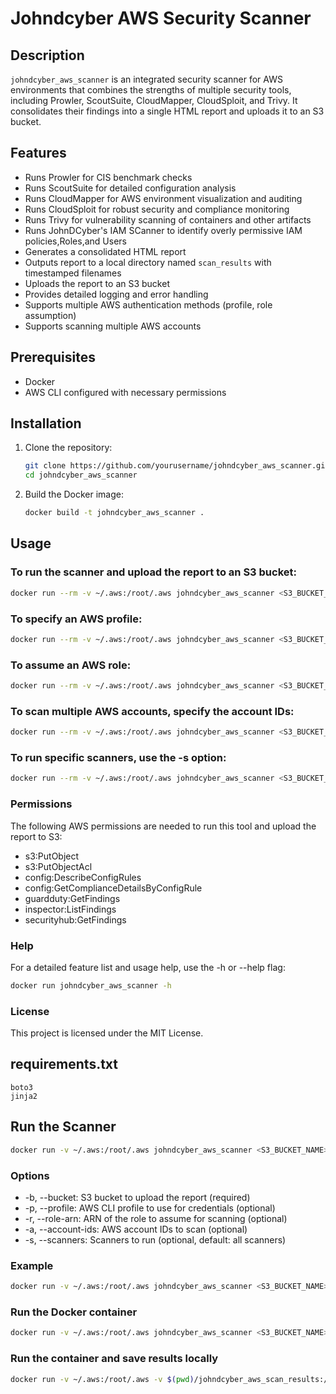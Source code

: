 
# Johndcyber AWS Security Scanner

## Description

`johndcyber_aws_scanner` is an integrated security scanner for AWS environments that combines the strengths of multiple security tools, including Prowler, ScoutSuite, CloudMapper, CloudSploit, and Trivy. It consolidates their findings into a single HTML report and uploads it to an S3 bucket.

## Features

- Runs Prowler for CIS benchmark checks
- Runs ScoutSuite for detailed configuration analysis
- Runs CloudMapper for AWS environment visualization and auditing
- Runs CloudSploit for robust security and compliance monitoring
- Runs Trivy for vulnerability scanning of containers and other artifacts
- Runs JohnDCyber's IAM SCanner to identify overly permissive IAM policies,Roles,and Users
- Generates a consolidated HTML report
- Outputs report to a local directory named `scan_results` with timestamped filenames
- Uploads the report to an S3 bucket
- Provides detailed logging and error handling
- Supports multiple AWS authentication methods (profile, role assumption)
- Supports scanning multiple AWS accounts

## Prerequisites

- Docker
- AWS CLI configured with necessary permissions

## Installation

1. Clone the repository:
    ```sh
    git clone https://github.com/yourusername/johndcyber_aws_scanner.git
    cd johndcyber_aws_scanner
    ```

2. Build the Docker image:
    ```sh
    docker build -t johndcyber_aws_scanner .
    ```

## Usage

### To run the scanner and upload the report to an S3 bucket:
```sh
docker run --rm -v ~/.aws:/root/.aws johndcyber_aws_scanner <S3_BUCKET_NAME>
```

### To specify an AWS profile:
```sh
docker run --rm -v ~/.aws:/root/.aws johndcyber_aws_scanner <S3_BUCKET_NAME> -p <AWS_PROFILE>
```

### To assume an AWS role:
```sh
docker run --rm -v ~/.aws:/root/.aws johndcyber_aws_scanner <S3_BUCKET_NAME> -r <ROLE_ARN>
```

### To scan multiple AWS accounts, specify the account IDs:
```sh
docker run --rm -v ~/.aws:/root/.aws johndcyber_aws_scanner <S3_BUCKET_NAME> -a <ACCOUNT_IDS>
```

### To run specific scanners, use the -s option:
```sh
docker run --rm -v ~/.aws:/root/.aws johndcyber_aws_scanner <S3_BUCKET_NAME> -s <SCANNERS>
```

### Permissions
The following AWS permissions are needed to run this tool and upload the report to S3:

- s3:PutObject
- s3:PutObjectAcl
- config:DescribeConfigRules
- config:GetComplianceDetailsByConfigRule
- guardduty:GetFindings
- inspector:ListFindings
- securityhub:GetFindings

### Help
For a detailed feature list and usage help, use the -h or --help flag:
```sh
docker run johndcyber_aws_scanner -h
```

### License
This project is licensed under the MIT License.

## requirements.txt
```plaintext
boto3
jinja2
```

## Run the Scanner
```sh
docker run -v ~/.aws:/root/.aws johndcyber_aws_scanner <S3_BUCKET_NAME> [-p <AWS_PROFILE>] [-r <ROLE_ARN>] [-a <ACCOUNT_IDS>] [-s <SCANNERS>]
```

### Options
- -b, --bucket: S3 bucket to upload the report (required)
- -p, --profile: AWS CLI profile to use for credentials (optional)
- -r, --role-arn: ARN of the role to assume for scanning (optional)
- -a, --account-ids: AWS account IDs to scan (optional)
- -s, --scanners: Scanners to run (optional, default: all scanners)

### Example
```sh
docker run -v ~/.aws:/root/.aws johndcyber_aws_scanner <S3_BUCKET_NAME> -p default -s prowler scoutsuite
```

### Run the Docker container
```sh
docker run -v ~/.aws:/root/.aws johndcyber_aws_scanner <S3_BUCKET_NAME>
```

### Run the container and save results locally
```sh
docker run -v ~/.aws:/root/.aws -v $(pwd)/johndcyber_aws_scan_results:/app/johndcyber_aws_scan_results johndcyber_aws_scanner <S3_BUCKET_NAME>
```
